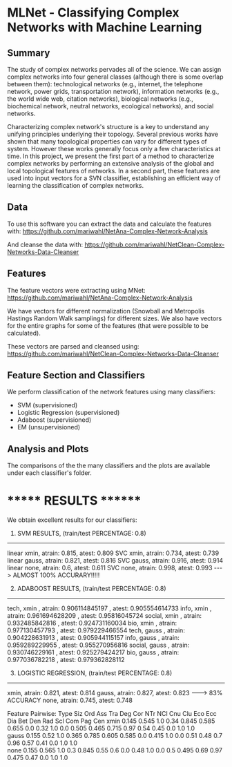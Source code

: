 MLNet - Classifying Complex Networks with Machine Learning
==============================================================

Summary
-------

The study of  complex networks pervades all of the science. We can assign complex networks into four general classes (although there is some overlap between them):  technological networks (e.g., internet, the telephone network, power grids, transportation network),  information networks (e.g., the world wide web, citation networks),   biological networks (e.g., biochemical network, neutral networks, ecological networks), and  social networks. 

Characterizing complex network's structure is a key to understand any unifying principles underlying their topology. Several previous works  have shown that many topological properties can vary for different types of system. However these works generally focus only a few characteristics at time.   In this project, we present the first part of a method to characterize complex networks by performing an extensive analysis of the global and local topological features of networks. In a  second part, these features  are used into input vectors for a SVN classifier, establishing an efficient way of learning the classification of complex networks. 


Data
-----

To use this software you can extract the data and calculate the features with: 
https://github.com/mariwahl/NetAna-Complex-Network-Analysis

And cleanse the data with:
https://github.com/mariwahl/NetClean-Complex-Networks-Data-Cleanser



Features
--------

The feature vectors were extracting using MNet:
https://github.com/mariwahl/NetAna-Complex-Network-Analysis

We have vectors for different normalization (Snowball and Metropolis Hastings Random Walk samplings) for different sizes. We also have vectors for the entire graphs for some of the features (that were possible to be calculated).

These vectors are parsed and cleansed using:
https://github.com/mariwahl/NetClean-Complex-Networks-Data-Cleanser


Feature Section and Classifiers
------------------------------

We perform classification of the network features using many classifiers:
- SVM (supervisioned)
- Logistic Regression (supervisioned)
- Adaboost (supervisioned)
- EM (unsupervisioned)




Analysis and Plots
------------------

The comparisons of the the many classifiers and the plots are available under each classifier's folder.


***** RESULTS ******
====================

We obtain excellent results for our classifiers:

1) SVM RESULTS, (train/test PERCENTAGE: 0.8)
--------------------------------------------
linear xmin,    atrain: 0.815,   atest: 0.809
SVC xmin,       atrain: 0.734,   atest: 0.739
linear gauss,   atrain: 0.821,   atest: 0.816
SVC gauss,      atrain: 0.916,   atest: 0.914
linear none,    atrain: 0.6,     atest: 0.611
SVC none,       atrain: 0.998,   atest: 0.993  ---> ALMOST 100% ACCURARY!!!!!


2) ADABOOST RESULTS, (train/test PERCENTAGE: 0.8)
------------------------------------------------
tech, xmin ,     atrain: 0.906114845197 , atest: 0.905554614733
info, xmin ,     atrain: 0.961694628209 , atest: 0.95816045724
social, xmin ,   atrain: 0.932485842816 , atest: 0.924731160034
bio, xmin ,      atrain: 0.977130457793 , atest: 0.979229466554
tech, gauss ,    atrain: 0.904228631913 , atest: 0.905944115157
info, gauss ,    atrain: 0.959289229955 , atest: 0.955270956816
social, gauss ,  atrain: 0.930746229161 , atest: 0.925279424217
bio, gauss ,     atrain: 0.977036782218 , atest: 0.979362828112

3) LOGISTIC REGRESSION, (train/test PERCENTAGE: 0.8)
----------------------------------------------------
xmin,     atrain: 0.821,   atest: 0.814
gauss,    atrain: 0.827,   atest: 0.823   ---> 83% ACCURACY
none,     atrain: 0.745,   atest: 0.748

Feature Pairwise:
Type   Siz   Ord   Ass   Tra   Deg   Cor   NTr   NCl   Cnu   Clu   Eco   Ecc   Dia   Bet   Den   Rad   Scl   Com   Pag   Cen 
xmin   0.145 0.545 1.0  0.34  0.845 0.585 0.655 0.0   0.32  1.0   0.0  0.505  0.465 0.715  0.97 0.54  0.45  0.0   1.0   1.0   
gauss  0.155 0.52  1.0  0.365 0.785 0.605 0.585 0.0   0.415 1.0   0.0  0.51   0.48  0.7    0.96 0.57  0.41  0.0   1.0   1.0   
none   0.155 0.565 1.0  0.3   0.845 0.55  0.6   0.0   0.48  1.0   0.0  0.5    0.495 0.69   0.97 0.475 0.47  0.0   1.0   1.0   
